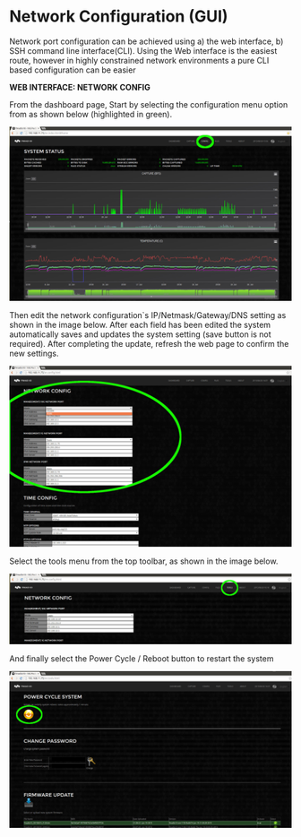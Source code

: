 # Network Configuration (GUI)

Network port configuration can be achieved using a) the web interface, b) SSH command line interface(CLI). Using the Web interface is the easiest route, however in highly constrained network environments a pure CLI based configuration can be easier

**WEB INTERFACE: NETWORK CONFIG**

From the dashboard page, Start by selecting the configuration menu option from as shown below (highlighted in green).

![](<../../images/Config/network-configuration-gui.md-image-0.png>)

Then edit the network configuration\`s IP/Netmask/Gateway/DNS setting as shown in the image below. After each field has been edited the system automatically saves and updates the system setting (save button is not required). After completing the update, refresh the web page to confirm the new settings.

![](<../../images/Config/network-configuration-gui.md-image-1.png>)

Select the tools menu from the top toolbar, as shown in the image below.

![](<../../images/Config/network-configuration-gui.md-image-2.png>)

And finally select the Power Cycle / Reboot button to restart the system

![](<../../images/Config/network-configuration-gui.md-image-3.png>)


